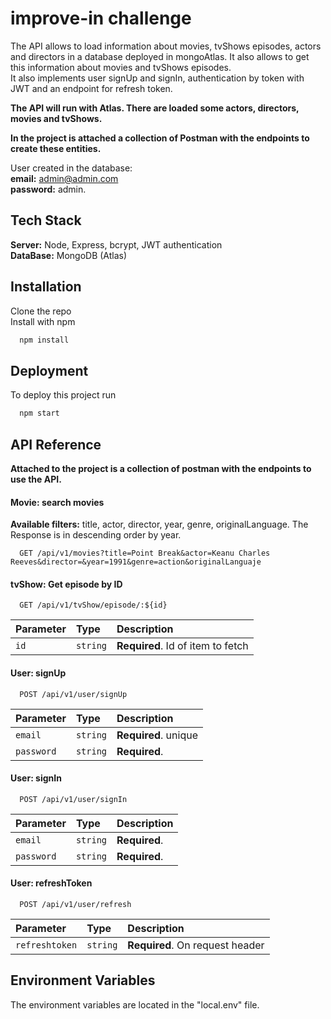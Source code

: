 
# improve-in challenge

The API allows to load information about movies, tvShows episodes, actors and directors in a database deployed in mongoAtlas. It also allows to get this information about movies and tvShows episodes.  
It also implements user signUp and signIn, authentication by token with JWT and an endpoint for refresh token.

**The API will run with Atlas. There are loaded some actors, directors, movies and tvShows.**  

**In the project is attached a collection of Postman with the endpoints to create these entities.**

User created in the database:  
**email:** admin@admin.com  
**password:** admin.

## Tech Stack

**Server:** Node, Express, bcrypt, JWT authentication  
**DataBase:** MongoDB (Atlas)


## Installation

Clone the repo  
Install with npm


```bash
  npm install
```

## Deployment

To deploy this project run

```bash
  npm start
```




## API Reference

**Attached to the project is a collection of postman with the endpoints to use the API.**

#### Movie: search movies
**Available filters:** title, actor, director, year, genre, originalLanguage. 
The Response is in descending order by year.
```http
  GET /api/v1/movies?title=Point Break&actor=Keanu Charles Reeves&director=&year=1991&genre=action&originalLanguaje
```

#### tvShow: Get episode by ID

```http
  GET /api/v1/tvShow/episode/:${id}
```

| Parameter | Type     | Description                       |
| :-------- | :------- | :-------------------------------- |
| `id`      | `string` | **Required**. Id of item to fetch |

#### User: signUp

```http
  POST /api/v1/user/signUp
```

| Parameter | Type     | Description                       |
| :-------- | :------- | :-------------------------------- |
| `email`   | `string` | **Required**. unique
| `password`| `string` | **Required**. |

#### User: signIn

```http
  POST /api/v1/user/signIn
```

| Parameter | Type     | Description                       |
| :-------- | :------- | :-------------------------------- |
| `email`   | `string` | **Required**.
| `password`| `string` | **Required**. |

#### User: refreshToken

```http
  POST /api/v1/user/refresh
```

| Parameter | Type     | Description                       |
| :-------- | :------- | :-------------------------------- |
| `refreshtoken`   | `string` | **Required**. On request header

## Environment Variables

The environment variables are located in the "local.env" file.
